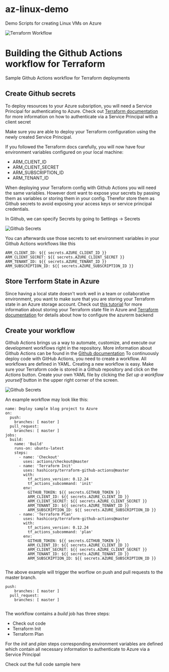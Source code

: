 # az-linux-demo
Demo Scripts for creating Linux VMs on Azure

![Terraform Workflow](https://github.com/sjohner/az-linux-demo/workflows/Deploy%20sample%20blog%20project%20to%20Azure/badge.svg)

# Building the Github Actions workflow for Terraform
Sample Github Actions workflow for Terraform deployments

## Create Github secrets
To deploy resources to your Azure subsription, you will need a Service Principal for authenticating to Azure. Check out [Terraform documentation](https://www.terraform.io/docs/providers/azurerm/guides/service_principal_client_secret.html) for more information on how to authenticate via a Service Principal with a client secret 

Make sure you are able to deploy your Terraform configuration using the newly created Service Principal.

If you followed the Terraform docs carefully, you will now have four environment variables configured on your local machine:

* ARM_CLIENT_ID
* ARM_CLIENT_SECRET
* ARM_SUBSCRIPTION_ID
* ARM_TENANT_ID

When deploying your Terraform config with Github Actions you will need the same variables. However dont want to expose your secrets by passing them as variables or storing them in your config. Therefor store them as Github secrets to avoid exposing your access keys or service principal credentials.

In Github, we can specify Secrets by going to Settings -> Secrets

![Github Secrets](https://github.com/sjohner/az-linux-demo/images/github_secrets.png)

You can afterwards use those secrets to set environment variables in your Github Actions workflows like this

```
ARM_CLIENT_ID: ${{ secrets.AZURE_CLIENT_ID }}
ARM_CLIENT_SECRET: ${{ secrets.AZURE_CLIENT_SECRET }}
ARM_TENANT_ID: ${{ secrets.AZURE_TENANT_ID }}
ARM_SUBSCRIPTION_ID: ${{ secrets.AZURE_SUBSCRIPTION_ID }}

```

## Store Terrform State in Azure
Since having a local state doesn't work well in a team or collaborative environment, you want to make sure that you are storing your Terraform state in an Azure storage account. Check out [this tutorial](https://docs.microsoft.com/en-us/azure/developer/terraform/store-state-in-azure-storage) for more information about storing your Terraform state file in Azure and [Terraform documentation](https://www.terraform.io/docs/backends/types/azurerm.html) for details about how to configure the azurerm backend 

## Create your workflow
Github Actions brings us a way to automate, customize, and execute our development workflows right in the repository. More information about Github Actions can be found in the [Github documentation](https://help.github.com/en/actions)
To continuously deploy code with GitHub Actions, you need to create a workflow. All workflows are defined in YAML.
Creating a new workflow is easy. Make sure your Terraform code is stored in a Github repository and click on the _Actions_ button. Create your own YAML file by clicking the _Set up a workflow yourself_ button in the upper right corner of the screen.

![Github Secrets](https://github.com/sjohner/az-linux-demo/images/create_workflow.png)

An example workflow may look like this:
```
name: Deploy sample blog project to Azure
on:
  push:
    branches: [ master ]
  pull_request:
    branches: [ master ]
jobs:
  build:
    name: 'Build'
    runs-on: ubuntu-latest
    steps:
      - name: 'Checkout'
        uses: actions/checkout@master
      - name: 'Terraform Init'
        uses: hashicorp/terraform-github-actions@master
        with:
          tf_actions_version: 0.12.24
          tf_actions_subcommand: 'init'
        env:
          GITHUB_TOKEN: ${{ secrets.GITHUB_TOKEN }}
          ARM_CLIENT_ID: ${{ secrets.AZURE_CLIENT_ID }}
          ARM_CLIENT_SECRET: ${{ secrets.AZURE_CLIENT_SECRET }}
          ARM_TENANT_ID: ${{ secrets.AZURE_TENANT_ID }}
          ARM_SUBSCRIPTION_ID: ${{ secrets.AZURE_SUBSCRIPTION_ID }}
      - name: 'Terraform Plan'
        uses: hashicorp/terraform-github-actions@master
        with:
          tf_actions_version: 0.12.24
          tf_actions_subcommand: 'plan'
        env:
          GITHUB_TOKEN: ${{ secrets.GITHUB_TOKEN }}
          ARM_CLIENT_ID: ${{ secrets.AZURE_CLIENT_ID }}
          ARM_CLIENT_SECRET: ${{ secrets.AZURE_CLIENT_SECRET }}
          ARM_TENANT_ID: ${{ secrets.AZURE_TENANT_ID }}
          ARM_SUBSCRIPTION_ID: ${{ secrets.AZURE_SUBSCRIPTION_ID }}
          
````

The above example will trigger the worflow on push and pull requests to the master branch.
```
push:
    branches: [ master ]
  pull_request:
    branches: [ master ]
    
```

The workflow contains a _build_ job has three steps:
* Check out code
* Terraform Init
* Terraform Plan

For the _init_ and _plan_ steps corresponding environment variables are defined which contain all necessary information to authenticate to Azure via a Service Principal

Check out the full code sample here

